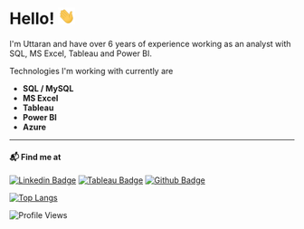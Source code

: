 # Hello! <img src="https://raw.githubusercontent.com/ptyadana/ptyadana/master/wave.gif" width="30px">
<p>I'm Uttaran and have over 6 years of experience working as an analyst with SQL, MS Excel, Tableau and Power BI.</p>


Technologies I'm working with currently are
- <b>SQL / MySQL</b>
- <b>MS Excel</b>
- <b>Tableau</b>
- <b>Power BI</b>
- <b>Azure</b>

----

#### 📬 Find me at
[![Linkedin Badge](https://img.shields.io/badge/-LinkedIn-blue?style=flat-square&logo=Linkedin&logoColor=white&link=https://www.linkedin.com/in/uttarang)](https://www.linkedin.com/in/uttarang)
[![Tableau Badge](http://img.shields.io/badge/-Tableau-orange?style=flat-square&logo=tableau&logoColor=white&link=https://public.tableau.com/profile/uttaran.gangopadhyay#!/)](https://public.tableau.com/profile/uttaran.gangopadhyay#!/)
[![Github Badge](http://img.shields.io/badge/-Github-black?style=flat-square&logo=github&link=https://github.com/uttarangangopadhyay/)](https://github.com/uttarangangopadhyay) 

[![Top Langs](https://github-readme-stats.vercel.app/api/top-langs/?username=uttarangangopadhyay&layout=compact)](https://github.com/uttarang/github-readme-stats)

![Profile Views](https://komarev.com/ghpvc/?username=uttarangangopadhyay)
